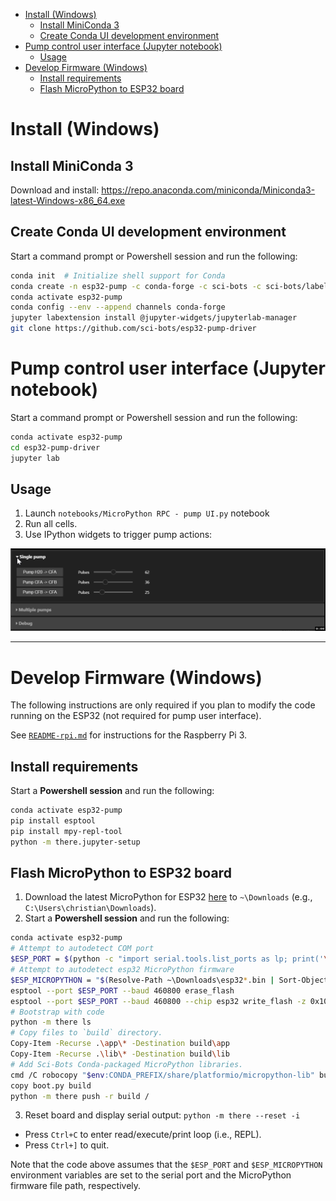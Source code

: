 <!-- vim-markdown-toc GFM -->

* [Install (Windows)](#install-windows)
    * [Install MiniConda 3](#install-miniconda-3)
    * [Create Conda UI development environment](#create-conda-ui-development-environment)
* [Pump control user interface (Jupyter notebook)](#pump-control-user-interface-jupyter-notebook)
    * [Usage](#usage)
* [Develop Firmware (Windows)](#develop-firmware-windows)
    * [Install requirements](#install-requirements)
    * [Flash MicroPython to ESP32 board](#flash-micropython-to-esp32-board)

<!-- vim-markdown-toc -->

# Install (Windows)

## Install MiniConda 3

Download and install: https://repo.anaconda.com/miniconda/Miniconda3-latest-Windows-x86_64.exe

## Create Conda UI development environment

Start a command prompt or Powershell session and run the following:

```sh
conda init  # Initialize shell support for Conda
conda create -n esp32-pump -c conda-forge -c sci-bots -c sci-bots/label/dropbot nodejs astroid ecdsa isort lazy-object-proxy mccabe pylint pyserial typing websocket-client pyserial six jupyter notebook jupyterlab jupytext autopep8 ipywidgets asyncserial pyaes pyside2 grove-i2c-motor-driver
conda activate esp32-pump
conda config --env --append channels conda-forge
jupyter labextension install @jupyter-widgets/jupyterlab-manager
git clone https://github.com/sci-bots/esp32-pump-driver
```

# Pump control user interface (Jupyter notebook)

Start a command prompt or Powershell session and run the following:

```sh
conda activate esp32-pump
cd esp32-pump-driver
jupyter lab
```

## Usage

1. Launch `notebooks/MicroPython RPC - pump UI.py` notebook
2. Run all cells.
3. Use IPython widgets to trigger pump actions:

![](usage.gif)

-------------------------------------------------------------------------------

# Develop Firmware (Windows)

The following instructions are only required if you plan to modify the code
running on the ESP32 (not required for pump user interface).

See [`README-rpi.md`](README-rpi.md) for instructions for the Raspberry Pi 3.

## Install requirements

Start a **Powershell session** and run the following:

```sh
conda activate esp32-pump
pip install esptool
pip install mpy-repl-tool
python -m there.jupyter-setup
```

## Flash MicroPython to ESP32 board

1. Download the latest MicroPython for ESP32 [here][esp32-micropython] to
   `~\Downloads` (e.g., `C:\Users\christian\Downloads`).
2. Start a **Powershell session** and run the following:

```sh
conda activate esp32-pump
# Attempt to autodetect COM port
$ESP_PORT = $(python -c "import serial.tools.list_ports as lp; print('\\n'.join([p.device for p in lp.comports()]))" | Sort-Object | Select-Object -first 1)
# Attempt to autodetect esp32 MicroPython firmware
$ESP_MICROPYTHON = "$(Resolve-Path ~\Downloads\esp32*.bin | Sort-Object -Descending | Select-Object -first 1)"
esptool --port $ESP_PORT --baud 460800 erase_flash
esptool --port $ESP_PORT --baud 460800 --chip esp32 write_flash -z 0x1000 $ESP_MICROPYTHON
# Bootstrap with code
python -m there ls
# Copy files to `build` directory.
Copy-Item -Recurse .\app\* -Destination build\app
Copy-Item -Recurse .\lib\* -Destination build\lib
# Add Sci-Bots Conda-packaged MicroPython libraries.
cmd /C robocopy "$env:CONDA_PREFIX/share/platformio/micropython-lib" build/lib /s
copy boot.py build
python -m there push -r build /
```
3. Reset board and display serial output: `python -m there --reset -i`
 - Press `Ctrl+C` to enter read/execute/print loop (i.e., REPL).
 - Press `Ctrl+]` to quit.

Note that the code above assumes that the `$ESP_PORT` and `$ESP_MICROPYTHON`
environment variables are set to the serial port and the MicroPython firmware
file path, respectively.

[esp32-micropython]: https://micropython.org/download#esp32
